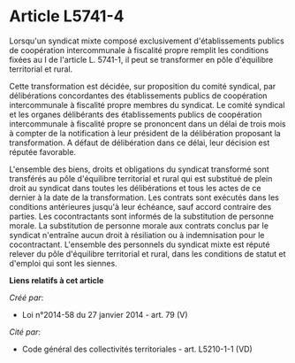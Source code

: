 # Article L5741-4

Lorsqu'un syndicat mixte composé exclusivement d'établissements publics de coopération intercommunale à fiscalité propre
remplit les conditions fixées au I de l'article L. 5741-1, il peut se transformer en pôle d'équilibre territorial et rural.

Cette transformation est décidée, sur proposition du comité syndical, par délibérations concordantes des établissements
publics de coopération intercommunale à fiscalité propre membres du syndicat. Le comité syndical et les organes délibérants
des établissements publics de coopération intercommunale à fiscalité propre se prononcent dans un délai de trois mois à
compter de la notification à leur président de la délibération proposant la transformation. A défaut de délibération dans ce
délai, leur décision est réputée favorable.

L'ensemble des biens, droits et obligations du syndicat transformé sont transférés au pôle d'équilibre territorial et rural
qui est substitué de plein droit au syndicat dans toutes les délibérations et tous les actes de ce dernier à la date de la
transformation. Les contrats sont exécutés dans les conditions antérieures jusqu'à leur échéance, sauf accord contraire des
parties. Les cocontractants sont informés de la substitution de personne morale. La substitution de personne morale aux
contrats conclus par le syndicat n'entraîne aucun droit à résiliation ou à indemnisation pour le cocontractant. L'ensemble
des personnels du syndicat mixte est réputé relever du pôle d'équilibre territorial et rural, dans les conditions de statut
et d'emploi qui sont les siennes.

**Liens relatifs à cet article**

_Créé par_:

  - Loi n°2014-58 du 27 janvier 2014 - art. 79 (V)

_Cité par_:

  - Code général des collectivités territoriales - art. L5210-1-1 (VD)
